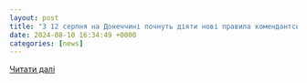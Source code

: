 ```yaml
---
layout: post
title: "З 12 серпня на Донеччині почнуть діяти нові правила комендантської години — World News"
date: 2024-08-10 16:34:49 +0000
categories: [news]
---
```


[Читати далі](https://w-n.com.ua/archives/586629)
